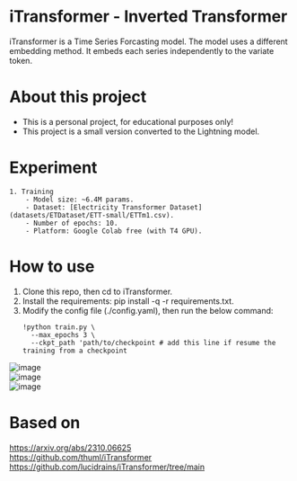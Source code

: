 # iTransformer - Inverted Transformer
iTransformer is a Time Series Forcasting model. The model uses a different embedding method. It embeds each series independently to the variate token.
# About this project
- This is a personal project, for educational purposes only!
- This project is a small version converted to the Lightning model.
# Experiment
    1. Training
        - Model size: ~6.4M params.
        - Dataset: [Electricity Transformer Dataset](datasets/ETDataset/ETT-small/ETTm1.csv).
        - Number of epochs: 10.
        - Platform: Google Colab free (with T4 GPU).
# How to use
1. Clone this repo, then cd to iTransformer.
2. Install the requirements: pip install -q -r requirements.txt.
3. Modify the config file (./config.yaml), then run the below command:
    ```
    !python train.py \
      --max_epochs 3 \
      --ckpt_path 'path/to/checkpoint # add this line if resume the training from a checkpoint
    ```
![image](https://github.com/user-attachments/assets/e9532e7d-a6c8-4bb1-ac0a-5c0047f105c6) \
![image](https://github.com/user-attachments/assets/3bfbcea9-f019-4adf-9e58-5b4d81ea02f2) \
![image](https://github.com/user-attachments/assets/8857c09f-e9eb-4036-b18b-f934c395bb77)
# Based on
https://arxiv.org/abs/2310.06625 \
https://github.com/thuml/iTransformer \
https://github.com/lucidrains/iTransformer/tree/main



